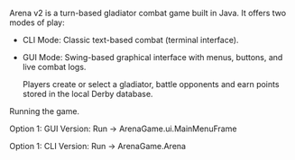 Arena v2 is a turn-based gladiator combat game built in Java.
It offers two modes of play: 
- CLI Mode: Classic text-based combat (terminal interface).
- GUI Mode: Swing-based graphical interface with menus, buttons, and live combat logs.

  Players create or select a gladiator, battle opponents and earn points stored in the local Derby database.

Running the game. 

Option 1: GUI Version: Run -> ArenaGame.ui.MainMenuFrame

Option 1: CLI Version: Run -> ArenaGame.Arena
